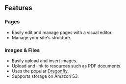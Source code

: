## Features

### Pages

* Easily edit and manage pages with a visual editor.
* Manage your site's structure.

### Images & Files

* Easily upload and insert images.
* Upload and link to resources such as PDF documents.
* Uses the popular [Dragonfly](https://github.com/markevans/dragonfly).
* Supports storage on Amazon S3.


